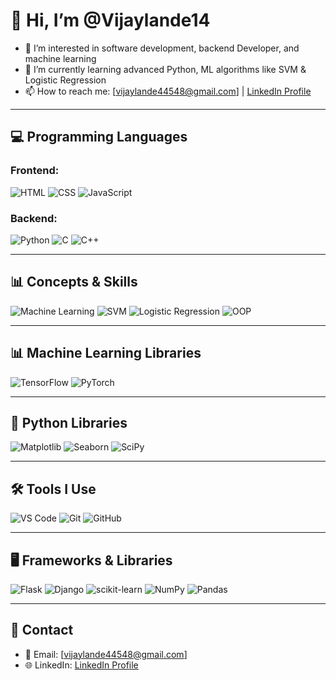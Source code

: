 # 👋 Hi, I’m @Vijaylande14

- 👀 I’m interested in software development, backend Developer, and machine learning  
- 🌱 I’m currently learning advanced Python, ML algorithms like SVM & Logistic Regression  
- 📫 How to reach me: [vijaylande44548@gmail.com] | [LinkedIn Profile](https://www.linkedin.com/in/vijay-lande014/)

---

## 💻 Programming Languages

### Frontend:
![HTML](https://img.shields.io/badge/HTML5-E34F26?style=flat&logo=html5&logoColor=white)
![CSS](https://img.shields.io/badge/CSS3-1572B6?style=flat&logo=css3&logoColor=white)
![JavaScript](https://img.shields.io/badge/JavaScript-F7DF1E?style=flat&logo=javascript&logoColor=black)

### Backend:
![Python](https://img.shields.io/badge/Python-3776AB?style=flat&logo=python&logoColor=white)
![C](https://img.shields.io/badge/C-00599C?style=flat&logo=c&logoColor=white)
![C++](https://img.shields.io/badge/C++-00599C?style=flat&logo=c%2B%2B&logoColor=white)

---

## 📊 Concepts & Skills

![Machine Learning](https://img.shields.io/badge/Machine%20Learning-009688?style=flat&logo=scikit-learn&logoColor=white)
![SVM](https://img.shields.io/badge/SVM-Algorithm-6f42c1?style=flat)
![Logistic Regression](https://img.shields.io/badge/Logistic%20Regression-Model-8e44ad?style=flat)
![OOP](https://img.shields.io/badge/OOP-Concepts-blue?style=flat)

---

## 📊 Machine Learning Libraries

![TensorFlow](https://img.shields.io/badge/TensorFlow-FF6F00?style=flat&logo=tensorflow&logoColor=white)
![PyTorch](https://img.shields.io/badge/PyTorch-EE4C2C?style=flat&logo=pytorch&logoColor=white)

---

## 🐍 Python Libraries

![Matplotlib](https://img.shields.io/badge/Matplotlib-003C60?style=flat&logo=matplotlib&logoColor=white)
![Seaborn](https://img.shields.io/badge/Seaborn-008C72?style=flat&logo=seaborn&logoColor=white)
![SciPy](https://img.shields.io/badge/SciPy-8CA0FF?style=flat&logo=scipy&logoColor=white)


---

## 🛠 Tools I Use

![VS Code](https://img.shields.io/badge/VS%20Code-007ACC?style=flat&logo=visual-studio-code&logoColor=white)
![Git](https://img.shields.io/badge/Git-F05032?style=flat&logo=git&logoColor=white)
![GitHub](https://img.shields.io/badge/GitHub-181717?style=flat&logo=github&logoColor=white)

---

## 🖥️ Frameworks & Libraries

![Flask](https://img.shields.io/badge/Flask-000000?style=flat&logo=flask&logoColor=white)
![Django](https://img.shields.io/badge/Django-092E20?style=flat&logo=django&logoColor=white)
![scikit-learn](https://img.shields.io/badge/scikit--learn-F7931E?style=flat&logo=scikit-learn&logoColor=white)
![NumPy](https://img.shields.io/badge/NumPy-013243?style=flat&logo=numpy&logoColor=white)
![Pandas](https://img.shields.io/badge/Pandas-150458?style=flat&logo=pandas&logoColor=white)

---

## 🔗 Contact

- 📧 Email: [vijaylande44548@gmail.com]  
- 🌐 LinkedIn: [LinkedIn Profile](https://www.linkedin.com/in/vijay-lande014/)
